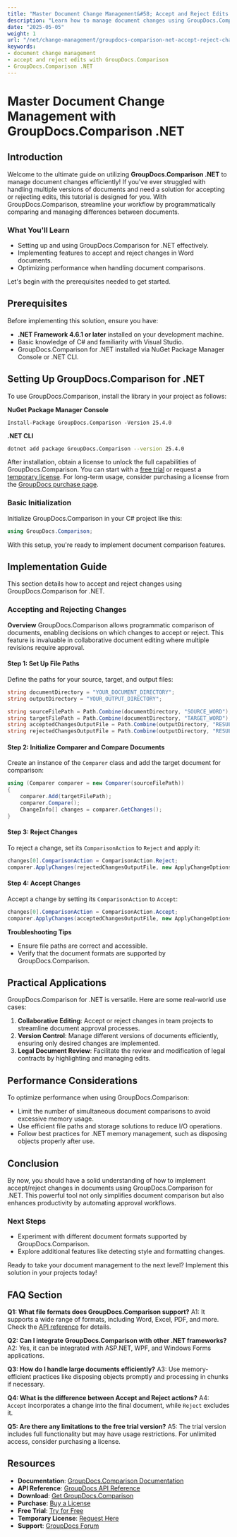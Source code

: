 ```yaml
---
title: "Master Document Change Management&#58; Accept and Reject Edits with GroupDocs.Comparison .NET"
description: "Learn how to manage document changes using GroupDocs.Comparison for .NET. Streamline your workflow by programmatically comparing, accepting, or rejecting edits in Word documents."
date: "2025-05-05"
weight: 1
url: "/net/change-management/groupdocs-comparison-net-accept-reject-changes/"
keywords:
- document change management
- accept and reject edits with GroupDocs.Comparison
- GroupDocs.Comparison .NET
---
```



# Master Document Change Management with GroupDocs.Comparison .NET

## Introduction

Welcome to the ultimate guide on utilizing **GroupDocs.Comparison .NET** to manage document changes efficiently! If you've ever struggled with handling multiple versions of documents and need a solution for accepting or rejecting edits, this tutorial is designed for you. With GroupDocs.Comparison, streamline your workflow by programmatically comparing and managing differences between documents.

### What You'll Learn
- Setting up and using GroupDocs.Comparison for .NET effectively.
- Implementing features to accept and reject changes in Word documents.
- Optimizing performance when handling document comparisons.

Let's begin with the prerequisites needed to get started.

## Prerequisites
Before implementing this solution, ensure you have:

- **.NET Framework 4.6.1 or later** installed on your development machine.
- Basic knowledge of C# and familiarity with Visual Studio.
- GroupDocs.Comparison for .NET installed via NuGet Package Manager Console or .NET CLI.

## Setting Up GroupDocs.Comparison for .NET

To use GroupDocs.Comparison, install the library in your project as follows:

**NuGet Package Manager Console**
```
Install-Package GroupDocs.Comparison -Version 25.4.0
```

**\.NET CLI**
```bash
dotnet add package GroupDocs.Comparison --version 25.4.0
```

After installation, obtain a license to unlock the full capabilities of GroupDocs.Comparison. You can start with a [free trial](https://releases.groupdocs.com/comparison/net/) or request a [temporary license](https://purchase.groupdocs.com/temporary-license/). For long-term usage, consider purchasing a license from the [GroupDocs purchase page](https://purchase.groupdocs.com/buy).

### Basic Initialization

Initialize GroupDocs.Comparison in your C# project like this:

```csharp
using GroupDocs.Comparison;
```

With this setup, you're ready to implement document comparison features.

## Implementation Guide
This section details how to accept and reject changes using GroupDocs.Comparison for .NET.

### Accepting and Rejecting Changes

**Overview**
GroupDocs.Comparison allows programmatic comparison of documents, enabling decisions on which changes to accept or reject. This feature is invaluable in collaborative document editing where multiple revisions require approval.

#### Step 1: Set Up File Paths
Define the paths for your source, target, and output files:

```csharp
string documentDirectory = "YOUR_DOCUMENT_DIRECTORY";
string outputDirectory = "YOUR_OUTPUT_DIRECTORY";

string sourceFilePath = Path.Combine(documentDirectory, "SOURCE_WORD");
string targetFilePath = Path.Combine(documentDirectory, "TARGET_WORD");
string acceptedChangesOutputFile = Path.Combine(outputDirectory, "RESULT_WITH_ACCEPTED_CHANGE_WORD");
string rejectedChangesOutputFile = Path.Combine(outputDirectory, "RESULT_WITH_REJECTED_CHANGE_WORD");
```

#### Step 2: Initialize Comparer and Compare Documents
Create an instance of the `Comparer` class and add the target document for comparison:

```csharp
using (Comparer comparer = new Comparer(sourceFilePath))
{
    comparer.Add(targetFilePath);
    comparer.Compare();
    ChangeInfo[] changes = comparer.GetChanges();
}
```

#### Step 3: Reject Changes
To reject a change, set its `ComparisonAction` to `Reject` and apply it:

```csharp
changes[0].ComparisonAction = ComparisonAction.Reject;
comparer.ApplyChanges(rejectedChangesOutputFile, new ApplyChangeOptions { Changes = changes, SaveOriginalState = true });
```

#### Step 4: Accept Changes
Accept a change by setting its `ComparisonAction` to `Accept`:

```csharp
changes[0].ComparisonAction = ComparisonAction.Accept;
comparer.ApplyChanges(acceptedChangesOutputFile, new ApplyChangeOptions { Changes = changes });
```

**Troubleshooting Tips**
- Ensure file paths are correct and accessible.
- Verify that the document formats are supported by GroupDocs.Comparison.

## Practical Applications
GroupDocs.Comparison for .NET is versatile. Here are some real-world use cases:

1. **Collaborative Editing**: Accept or reject changes in team projects to streamline document approval processes.
2. **Version Control**: Manage different versions of documents efficiently, ensuring only desired changes are implemented.
3. **Legal Document Review**: Facilitate the review and modification of legal contracts by highlighting and managing edits.

## Performance Considerations
To optimize performance when using GroupDocs.Comparison:
- Limit the number of simultaneous document comparisons to avoid excessive memory usage.
- Use efficient file paths and storage solutions to reduce I/O operations.
- Follow best practices for .NET memory management, such as disposing objects properly after use.

## Conclusion
By now, you should have a solid understanding of how to implement accept/reject changes in documents using GroupDocs.Comparison for .NET. This powerful tool not only simplifies document comparison but also enhances productivity by automating approval workflows.

### Next Steps
- Experiment with different document formats supported by GroupDocs.Comparison.
- Explore additional features like detecting style and formatting changes.

Ready to take your document management to the next level? Implement this solution in your projects today!

## FAQ Section
**Q1: What file formats does GroupDocs.Comparison support?**
A1: It supports a wide range of formats, including Word, Excel, PDF, and more. Check the [API reference](https://reference.groupdocs.com/comparison/net/) for details.

**Q2: Can I integrate GroupDocs.Comparison with other .NET frameworks?**
A2: Yes, it can be integrated with ASP.NET, WPF, and Windows Forms applications.

**Q3: How do I handle large documents efficiently?**
A3: Use memory-efficient practices like disposing objects promptly and processing in chunks if necessary.

**Q4: What is the difference between Accept and Reject actions?**
A4: `Accept` incorporates a change into the final document, while `Reject` excludes it.

**Q5: Are there any limitations to the free trial version?**
A5: The trial version includes full functionality but may have usage restrictions. For unlimited access, consider purchasing a license.

## Resources
- **Documentation**: [GroupDocs.Comparison Documentation](https://docs.groupdocs.com/comparison/net/)
- **API Reference**: [GroupDocs API Reference](https://reference.groupdocs.com/comparison/net/)
- **Download**: [Get GroupDocs.Comparison](https://releases.groupdocs.com/comparison/net/)
- **Purchase**: [Buy a License](https://purchase.groupdocs.com/buy)
- **Free Trial**: [Try for Free](https://releases.groupdocs.com/comparison/net/)
- **Temporary License**: [Request Here](https://purchase.groupdocs.com/temporary-license/)
- **Support**: [GroupDocs Forum](https://forum.groupdocs.com/c/comparison/)
